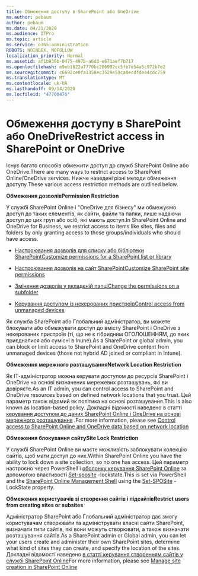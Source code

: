 ```yaml
---
title: Обмеження доступу в SharePoint або OneDrive
ms.author: pebaum
author: pebaum
ms.date: 04/21/2020
ms.audience: ITPro
ms.topic: article
ms.service: o365-administration
ROBOTS: NOINDEX, NOFOLLOW
localization_priority: Normal
ms.assetid: af1b936b-0475-497b-a6d3-e671aef7b717
ms.openlocfilehash: e9eb1822a7770bc206992cc5fb7e54a5c972b7e2
ms.sourcegitcommit: c6692ce0fa1358ec3529e59ca0ecdfdea4cdc759
ms.translationtype: MT
ms.contentlocale: uk-UA
ms.lasthandoff: 09/14/2020
ms.locfileid: "47700476"
---
```

# <a name="restrict-access-in-sharepoint-or-onedrive"></a><span data-ttu-id="4e81b-102">Обмеження доступу в SharePoint або OneDrive</span><span class="sxs-lookup"><span data-stu-id="4e81b-102">Restrict access in SharePoint or OneDrive</span></span>

<span data-ttu-id="4e81b-103">Існує багато способів обмежити доступ до служб SharePoint Online або OneDrive.</span><span class="sxs-lookup"><span data-stu-id="4e81b-103">There are many ways to restrict access to SharePoint Online/OneDrive services.</span></span> <span data-ttu-id="4e81b-104">Нижче наведені різні методи обмеження доступу.</span><span class="sxs-lookup"><span data-stu-id="4e81b-104">These various access restriction methods are outlined below.</span></span> 

<span data-ttu-id="4e81b-105">**Обмеження дозволів**</span><span class="sxs-lookup"><span data-stu-id="4e81b-105">**Permission Restriction**</span></span>

<span data-ttu-id="4e81b-106">У службі SharePoint Online і "OneDrive для бізнесу" ми обмежуємо доступ до таких елементів, як сайти, файли та папки, лише надаючи доступ до цих груп або осіб, які мають доступ.</span><span class="sxs-lookup"><span data-stu-id="4e81b-106">In SharePoint Online and OneDrive for Business, we restrict access to items like sites, files and folders by only granting access to those groups/individuals who should have access.</span></span>

- [<span data-ttu-id="4e81b-107">Настроювання дозволів для списку або бібліотеки SharePoint</span><span class="sxs-lookup"><span data-stu-id="4e81b-107">Customize permissions for a SharePoint list or library</span></span>](https://support.office.com/article/Customize-permissions-for-a-SharePoint-list-or-library-02d770f3-59eb-4910-a608-5f84cc297782)

- [<span data-ttu-id="4e81b-108">Настроювання дозволів на сайт SharePoint</span><span class="sxs-lookup"><span data-stu-id="4e81b-108">Customize SharePoint site permissions</span></span>](https://docs.microsoft.com/sharepoint/customize-sharepoint-site-permissions)

- [<span data-ttu-id="4e81b-109">Змінення дозволів у вкладеній папці</span><span class="sxs-lookup"><span data-stu-id="4e81b-109">Change the permissions on a subfolder</span></span>](https://support.office.com/article/Change-the-permissions-on-a-subfolder-5427BD7C-F20A-4F75-8CF2-5359DD45A1A6)

- [<span data-ttu-id="4e81b-110">Керування доступом із некерованих пристроїв</span><span class="sxs-lookup"><span data-stu-id="4e81b-110">Control access from unmanaged devices</span></span>](https://docs.microsoft.com/sharepoint/control-access-from-unmanaged-devices)

<span data-ttu-id="4e81b-111">Як служба SharePoint або Глобальний адміністратор, ви можете блокувати або обмежувати доступ до вмісту SharePoint і OneDrive з некерованих пристроїв (ті, що не є гібридним ОГОЛОШЕННЯМ, до яких приєдналися або сумісні в Inune).</span><span class="sxs-lookup"><span data-stu-id="4e81b-111">As a SharePoint or global admin, you can block or limit access to SharePoint and OneDrive content from unmanaged devices (those not hybrid AD joined or compliant in Intune).</span></span>

<span data-ttu-id="4e81b-112">**Обмеження мережного розташування**</span><span class="sxs-lookup"><span data-stu-id="4e81b-112">**Network Location Restriction**</span></span>

<span data-ttu-id="4e81b-113">Як ІТ-адміністратор можна керувати доступом до ресурсів SharePoint і OneDrive на основі визначених мережевих розташувань, які ви довіряєте.</span><span class="sxs-lookup"><span data-stu-id="4e81b-113">As an IT admin, you can control access to SharePoint and OneDrive resources based on defined network locations that you trust.</span></span> <span data-ttu-id="4e81b-114">Цей параметр також відомий як політика на основі розташування.</span><span class="sxs-lookup"><span data-stu-id="4e81b-114">This is also known as location-based policy.</span></span> <span data-ttu-id="4e81b-115">Докладні відомості наведено в статті [керування доступом до даних SharePoint Online і OneDrive на основі мережного розташування](https://docs.microsoft.com/sharepoint/control-access-based-on-network-location) .</span><span class="sxs-lookup"><span data-stu-id="4e81b-115">For more information, please see [Control access to SharePoint Online and OneDrive data based on network location](https://docs.microsoft.com/sharepoint/control-access-based-on-network-location)</span></span>

<span data-ttu-id="4e81b-116">**Обмеження блокування сайту**</span><span class="sxs-lookup"><span data-stu-id="4e81b-116">**Site Lock Restriction**</span></span> 

<span data-ttu-id="4e81b-117">У службі SharePoint Online ви маєте можливість заблокувати колекцію сайтів, щоб мати доступ до них.</span><span class="sxs-lookup"><span data-stu-id="4e81b-117">Within SharePoint Online you have the ability to lock down a site collection, so no one has access.</span></span> <span data-ttu-id="4e81b-118">Цей параметр настроєно через PowerShell і [оболонку керування SharePoint Online](https://docs.microsoft.com/powershell/sharepoint/sharepoint-online/connect-sharepoint-online?view=sharepoint-ps) за допомогою властивості [Set-sposite](https://docs.microsoft.com/powershell/module/sharepoint-online/set-sposite?view=sharepoint-ps) -lockstate.</span><span class="sxs-lookup"><span data-stu-id="4e81b-118">This is set via PowerShell and the [SharePoint Online Management Shell](https://docs.microsoft.com/powershell/sharepoint/sharepoint-online/connect-sharepoint-online?view=sharepoint-ps) using the [Set-SPOSite](https://docs.microsoft.com/powershell/module/sharepoint-online/set-sposite?view=sharepoint-ps) -LockState property.</span></span>

<span data-ttu-id="4e81b-119">**Обмеження користувачів зі створення сайтів і підсайтів**</span><span class="sxs-lookup"><span data-stu-id="4e81b-119">**Restrict users from creating sites or subsites**</span></span>

<span data-ttu-id="4e81b-120">Адміністратор SharePoint або Глобальний адміністратор дає змогу користувачам створювати та адмініструвати власні сайти SharePoint, визначати типи сайтів, які вони можуть створювати, а також визначати розташування сайтів.</span><span class="sxs-lookup"><span data-stu-id="4e81b-120">As a SharePoint admin or Global admin, you can let your users create and administer their own SharePoint sites, determine what kind of sites they can create, and specify the location of the sites.</span></span> <span data-ttu-id="4e81b-121">Докладні відомості наведено [в статті керування створенням сайтів у службі SharePoint Online](https://docs.microsoft.com/sharepoint/manage-site-creation)</span><span class="sxs-lookup"><span data-stu-id="4e81b-121">For more information, please see [Manage site creation in SharePoint Online](https://docs.microsoft.com/sharepoint/manage-site-creation)</span></span>

